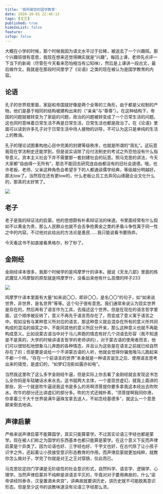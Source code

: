 ```yaml
---
title: '我所接受的国学教育'
date: 2020-10-01 22:46:13
tags: [文艺]
published: true
hideInList: false
feature: 
isTop: false
---
```

大概在小学的时候，那个时候我因为语文水平过于拉稀，被送去了一个兴趣班。那个兴趣班很有意思，我现在想来还觉得确实就是“兴趣”。每回上课，老师先点评一下当下的新闻（尽管在今天看来恐怕相当有公知味），然后是上课讲一段古文，最后做作文。我就是在那段时间里学了《论语》之类的现在被认为是国学教育的内容。

<!-- more -->

## 论语

孔子的世界观里面，家庭和帝国就好像是两个全等的三角形，由于都是父权制的产物，他们是基于相同的结构被建构出来的（“亲亲”与“尊尊”）。在这种结构下，帝国的问题就被转变为了家庭的问题，政治的问题被转变成了一个日常生活的问题。这也同时意味着日常生活不再是日常生活，日常生活也都是政治了。在《论语》里面可以读到许多孔子对于日常生活中待人接物的训导，不可认为这只是单纯的生活上的教诲。

孔子的理论试图重构他心目中完美的封建等级秩序，也就是所谓的“周礼”。这玩意我现在学法制史还能学到，但是说实话除了应付法制史的考试之外恐怕没有什么指导意义。资本主义社会下并不需要那一套封建社会的玩意。照马克思的讲法，今天大家都“自由得一无所有”，那总不能回去研究连自由都没有的旧社会道德。哦，也许老板、老师、父亲这种角色会希望手下的人都通读儒学经典，等级越分明越好。那太low了。当然现在还有更low的，什么老板让员工去井冈山琢磨企业文化什么的，那真的太好笑了。

![](https://cdn.jsdelivr.net/gh/yuukoamamiya/pic/20201001211804.png)

## 老子

老子是我的辩证法的启蒙。他的思想颇有朴素辩证法的味道。书里面经常有什么假如不以黄金为贵，那么人民群众也就不会去争抢黄金之类的矛盾斗争性寓于同一性之中的内容。不过他对此给出的方法论是愚民……我只能说看书要扬弃。

今天看这书不如直接看黑格尔，秒了秒了。

## 金刚经

金刚经译本很多，我那个时候学的是鸠摩罗什的译本。据说《天龙八部》里面的练武魔怔人鸠摩智的原型就是鸠摩罗什，没看出来他有什么高僧的样子233

![](https://cdn.jsdelivr.net/gh/yuukoamamiya/pic/20201001215448.png)

鸠摩罗什译本里面有大量“如来说〇〇，即非〇〇，是名〇〇”的句子，如“如来说世界，非世界，是名世界”等等。这个句子很有意思。我们通常来说认为现实世界是存在的，然后再有了语言作为工具，去描述这个世界。但是在现在的语言哲学里面，这个顺序被反转了，意义不再先于语言而存在了，而变成了意义寓于语言之中。假如没有与某种意义所对应的语言，那这种意义就会混杂在所有的意义所共同构成的混沌的熔浆之中，不能同其他的意义所区分开来，那么这种意义也就不再能构成意义。比如说蒙古语当中对于马儿奔跑的情态有好几个词语去形容（我不知道是不是真的，大学的时候讲语言哲学的老师讲的），对于蒙古语的使用者而言，他们可以很轻松地想象马儿奔跑的各种情态，并且认为这些是在语言之前就已经自然存在了的；但是要是说给一个不讲蒙古语的人听，他就会觉得你骗鬼哦马儿跑起来不都一个样。“存在一个前语言的世界”本身就是一种语言诞生之后、使用语言思考出来的错觉，是虚幻的，“如梦幻泡影如露亦如电”。

当然我这里吹了这么多字金刚经牛逼，但是实际上你去看了金刚经就会发现这书怎么全你妈是车轱辘话水来水去。这书就两大主体，一个是现世虚幻，就我上面讲的那些，另一个就是吹牛逼说我这书是多么的吊啊须菩提你要多拿我这本经出去吹吹水。吹牛的部分还比讲虚幻的部分多。吹的方式还贼朴素，“须菩提啊我同你港，你拿着三千大千世界装满牛逼珠宝拿去送人，不如念经基德多”，就这么一个意思颠来倒去地讲。

## 声律启蒙

严格来说声律启蒙不能算国学，其实只能算蒙学。不过其实论语三字经也都是蒙学。现在被人们称之为国学的东西基本也都只能算是蒙学。在这个意义下反而声律启蒙是个异类了。因为论语也好、三字经也好、千字文也好，在古代除了让小孩子识字之外，还起着让小孩接受意识形态教育的作用。而声律启蒙就更加纯粹，就教你怎么做对子，学完了你就是对王之王对穿肠，仅此而已。

马克思钦定四门学课是无阶级性的社会意识形式，自然科学、语言学、逻辑学、心理学。当然声律启蒙并不纯粹是讲语言平仄的，毕竟对对子要用典故的，什么“梁帝讲经同泰寺，汉皇置酒未央宫”，讲典故就要讲历史，讲历史就不可能脱离意识形态。但是至少这书的说教味道没有论语三字经那么浓。